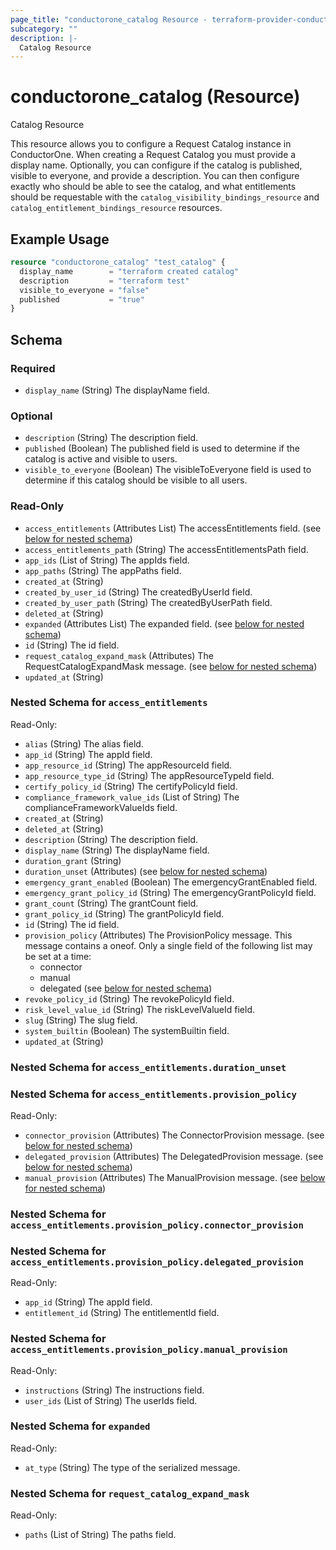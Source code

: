 ```yaml
---
page_title: "conductorone_catalog Resource - terraform-provider-conductorone"
subcategory: ""
description: |-
  Catalog Resource
---
```


# conductorone_catalog (Resource)

Catalog Resource

This resource allows you to configure a Request Catalog instance in ConductorOne.
When creating a Request Catalog you must provide a display name. Optionally, you can configure if the catalog is published, visible to everyone, and provide a description. 
You can then configure exactly who should be able to see the catalog, and what entitlements should be requestable with the `catalog_visibility_bindings_resource` 
and `catalog_entitlement_bindings_resource` resources.

## Example Usage

```terraform
resource "conductorone_catalog" "test_catalog" {
  display_name        = "terraform created catalog"
  description         = "terraform test"
  visible_to_everyone = "false"
  published           = "true"
}
```

<!-- schema generated by tfplugindocs -->
## Schema

### Required

- `display_name` (String) The displayName field.

### Optional

- `description` (String) The description field.
- `published` (Boolean) The published field is used to determine if the catalog is active and visible to users.
- `visible_to_everyone` (Boolean) The visibleToEveryone field is used to determine if this catalog should be visible to all users.

### Read-Only

- `access_entitlements` (Attributes List) The accessEntitlements field. (see [below for nested schema](#nestedatt--access_entitlements))
- `access_entitlements_path` (String) The accessEntitlementsPath field.
- `app_ids` (List of String) The appIds field.
- `app_paths` (String) The appPaths field.
- `created_at` (String)
- `created_by_user_id` (String) The createdByUserId field.
- `created_by_user_path` (String) The createdByUserPath field.
- `deleted_at` (String)
- `expanded` (Attributes List) The expanded field. (see [below for nested schema](#nestedatt--expanded))
- `id` (String) The id field.
- `request_catalog_expand_mask` (Attributes) The RequestCatalogExpandMask message. (see [below for nested schema](#nestedatt--request_catalog_expand_mask))
- `updated_at` (String)

<a id="nestedatt--access_entitlements"></a>
### Nested Schema for `access_entitlements`

Read-Only:

- `alias` (String) The alias field.
- `app_id` (String) The appId field.
- `app_resource_id` (String) The appResourceId field.
- `app_resource_type_id` (String) The appResourceTypeId field.
- `certify_policy_id` (String) The certifyPolicyId field.
- `compliance_framework_value_ids` (List of String) The complianceFrameworkValueIds field.
- `created_at` (String)
- `deleted_at` (String)
- `description` (String) The description field.
- `display_name` (String) The displayName field.
- `duration_grant` (String)
- `duration_unset` (Attributes) (see [below for nested schema](#nestedatt--access_entitlements--duration_unset))
- `emergency_grant_enabled` (Boolean) The emergencyGrantEnabled field.
- `emergency_grant_policy_id` (String) The emergencyGrantPolicyId field.
- `grant_count` (String) The grantCount field.
- `grant_policy_id` (String) The grantPolicyId field.
- `id` (String) The id field.
- `provision_policy` (Attributes) The ProvisionPolicy message.
This message contains a oneof. Only a single field of the following list may be set at a time:
  - connector
  - manual
  - delegated (see [below for nested schema](#nestedatt--access_entitlements--provision_policy))
- `revoke_policy_id` (String) The revokePolicyId field.
- `risk_level_value_id` (String) The riskLevelValueId field.
- `slug` (String) The slug field.
- `system_builtin` (Boolean) The systemBuiltin field.
- `updated_at` (String)

<a id="nestedatt--access_entitlements--duration_unset"></a>
### Nested Schema for `access_entitlements.duration_unset`


<a id="nestedatt--access_entitlements--provision_policy"></a>
### Nested Schema for `access_entitlements.provision_policy`

Read-Only:

- `connector_provision` (Attributes) The ConnectorProvision message. (see [below for nested schema](#nestedatt--access_entitlements--provision_policy--connector_provision))
- `delegated_provision` (Attributes) The DelegatedProvision message. (see [below for nested schema](#nestedatt--access_entitlements--provision_policy--delegated_provision))
- `manual_provision` (Attributes) The ManualProvision message. (see [below for nested schema](#nestedatt--access_entitlements--provision_policy--manual_provision))

<a id="nestedatt--access_entitlements--provision_policy--connector_provision"></a>
### Nested Schema for `access_entitlements.provision_policy.connector_provision`


<a id="nestedatt--access_entitlements--provision_policy--delegated_provision"></a>
### Nested Schema for `access_entitlements.provision_policy.delegated_provision`

Read-Only:

- `app_id` (String) The appId field.
- `entitlement_id` (String) The entitlementId field.


<a id="nestedatt--access_entitlements--provision_policy--manual_provision"></a>
### Nested Schema for `access_entitlements.provision_policy.manual_provision`

Read-Only:

- `instructions` (String) The instructions field.
- `user_ids` (List of String) The userIds field.




<a id="nestedatt--expanded"></a>
### Nested Schema for `expanded`

Read-Only:

- `at_type` (String) The type of the serialized message.


<a id="nestedatt--request_catalog_expand_mask"></a>
### Nested Schema for `request_catalog_expand_mask`

Read-Only:

- `paths` (List of String) The paths field.
